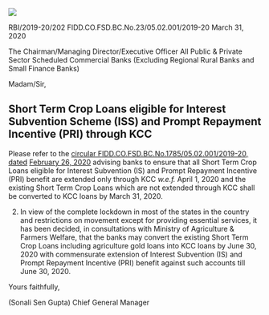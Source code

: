 ![](_page_0_Picture_0.jpeg)

RBI/2019-20/202 FIDD.CO.FSD.BC.No.23/05.02.001/2019-20 March 31, 2020

The Chairman/Managing Director/Executive Officer All Public & Private Sector Scheduled Commercial Banks (Excluding Regional Rural Banks and Small Finance Banks)

Madam/Sir,

## **Short Term Crop Loans eligible for Interest Subvention Scheme (ISS) and Prompt Repayment Incentive (PRI) through KCC**

Please refer to the [circular FIDD.CO.FSD.BC.No.1785/05.02.001/2019-20, dated](https://www.rbi.org.in/Scripts/NotificationUser.aspx?Id=11814&Mode=0)  [February 26, 2020](https://www.rbi.org.in/Scripts/NotificationUser.aspx?Id=11814&Mode=0) advising banks to ensure that all Short Term Crop Loans eligible for Interest Subvention (IS) and Prompt Repayment Incentive (PRI) benefit are extended only through KCC *w.e.f.* April 1, 2020 and the existing Short Term Crop Loans which are not extended through KCC shall be converted to KCC loans by March 31, 2020.

2. In view of the complete lockdown in most of the states in the country and restrictions on movement except for providing essential services, it has been decided, in consultations with Ministry of Agriculture & Farmers Welfare, that the banks may convert the existing Short Term Crop Loans including agriculture gold loans into KCC loans by June 30, 2020 with commensurate extension of Interest Subvention (IS) and Prompt Repayment Incentive (PRI) benefit against such accounts till June 30, 2020.

Yours faithfully,

(Sonali Sen Gupta) Chief General Manager